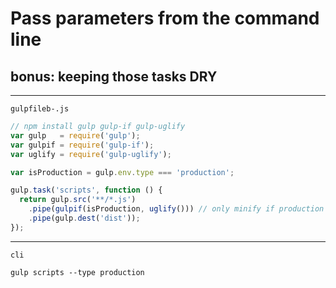 # Pass parameters from the command line
## bonus: keeping those tasks DRY

---

`gulpfileb-.js`

```js
// npm install gulp gulp-if gulp-uglify
var gulp   = require('gulp');
var gulpif = require('gulp-if');
var uglify = require('gulp-uglify');

var isProduction = gulp.env.type === 'production';

gulp.task('scripts', function () {
  return gulp.src('**/*.js')
    .pipe(gulpif(isProduction, uglify())) // only minify if production
    .pipe(gulp.dest('dist'));
});
```

---

`cli`

`gulp scripts --type production`
